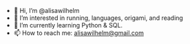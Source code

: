 - 👋 Hi, I’m @alisawilhelm
- 👀 I’m interested in running, languages, origami, and reading
- 🌱 I’m currently learning Python & SQL.
- 📫 How to reach me: alisawilhelm@gmail.com

